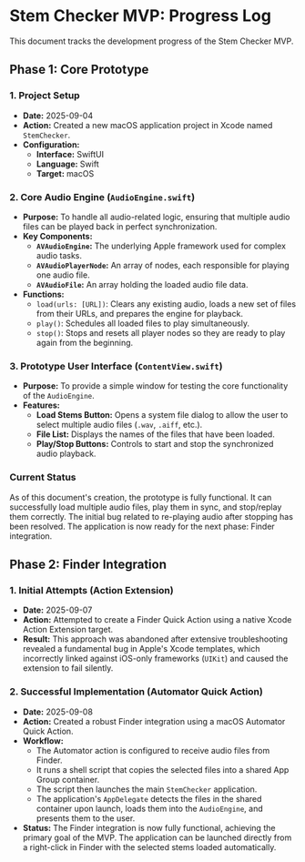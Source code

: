 # Stem Checker MVP: Progress Log

This document tracks the development progress of the Stem Checker MVP.

## Phase 1: Core Prototype

### 1. Project Setup
- **Date:** 2025-09-04
- **Action:** Created a new macOS application project in Xcode named `StemChecker`.
- **Configuration:**
  - **Interface:** SwiftUI
  - **Language:** Swift
  - **Target:** macOS

### 2. Core Audio Engine (`AudioEngine.swift`)
- **Purpose:** To handle all audio-related logic, ensuring that multiple audio files can be played back in perfect synchronization.
- **Key Components:**
  - **`AVAudioEngine`:** The underlying Apple framework used for complex audio tasks.
  - **`AVAudioPlayerNode`:** An array of nodes, each responsible for playing one audio file.
  - **`AVAudioFile`:** An array holding the loaded audio file data.
- **Functions:**
  - `load(urls: [URL])`: Clears any existing audio, loads a new set of files from their URLs, and prepares the engine for playback.
  - `play()`: Schedules all loaded files to play simultaneously.
  - `stop()`: Stops and resets all player nodes so they are ready to play again from the beginning.

### 3. Prototype User Interface (`ContentView.swift`)
- **Purpose:** To provide a simple window for testing the core functionality of the `AudioEngine`.
- **Features:**
  - **Load Stems Button:** Opens a system file dialog to allow the user to select multiple audio files (`.wav`, `.aiff`, etc.).
  - **File List:** Displays the names of the files that have been loaded.
  - **Play/Stop Buttons:** Controls to start and stop the synchronized audio playback.

### Current Status
As of this document's creation, the prototype is fully functional. It can successfully load multiple audio files, play them in sync, and stop/replay them correctly. The initial bug related to re-playing audio after stopping has been resolved. The application is now ready for the next phase: Finder integration.

## Phase 2: Finder Integration

### 1. Initial Attempts (Action Extension)
- **Date:** 2025-09-07
- **Action:** Attempted to create a Finder Quick Action using a native Xcode Action Extension target.
- **Result:** This approach was abandoned after extensive troubleshooting revealed a fundamental bug in Apple's Xcode templates, which incorrectly linked against iOS-only frameworks (`UIKit`) and caused the extension to fail silently.

### 2. Successful Implementation (Automator Quick Action)
- **Date:** 2025-09-08
- **Action:** Created a robust Finder integration using a macOS Automator Quick Action.
- **Workflow:**
  - The Automator action is configured to receive audio files from Finder.
  - It runs a shell script that copies the selected files into a shared App Group container.
  - The script then launches the main `StemChecker` application.
  - The application's `AppDelegate` detects the files in the shared container upon launch, loads them into the `AudioEngine`, and presents them to the user.
- **Status:** The Finder integration is now fully functional, achieving the primary goal of the MVP. The application can be launched directly from a right-click in Finder with the selected stems loaded automatically.
